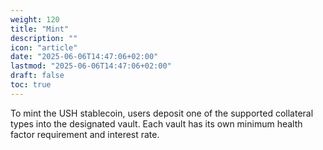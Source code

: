 ```yaml
---
weight: 120
title: "Mint"
description: ""
icon: "article"
date: "2025-06-06T14:47:06+02:00"
lastmod: "2025-06-06T14:47:06+02:00"
draft: false
toc: true
---
```


To mint the USH stablecoin, users deposit one of the supported collateral types into the designated vault. Each vault has its own minimum health factor requirement and interest rate.
